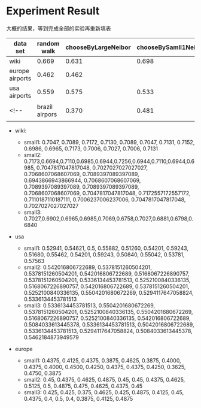 # Experiment Result

大概的结果，等到完成全部的实验再重新填表

| data set        | random walk | chooseByLargeNeibor | chooseBySamll1Neibor | chooseBySamll2Neibor |
| --------------- | ----------- | ------------------- | ------------------- |------------------- |
| wiki            | 0.669       | 0.631               | 0.698               |0.698               |
| europe airports | 0.462       | 0.462               |
| usa airports    | 0.559       | 0.575               | 0.533               |0.5              |
<!-- | brazil airpors  | 0.370       | 0.481               | 放弃数据集，数据量过小得到的准确率不够稳定-->

- wiki:
  - small1: 0.7047, 0.7089, 0.7172, 0.7130, 0.7089, 0.7047, 0.7131, 0.7152, 0.6986, 0.6965, 0.7173, 0.7006, 0.7027, 0.7006, 0.7131
  - small2: 0.7173,0.6694,0.7110,0.6985,0.6944,0.7256,0.6944,0.7110,0.6944,0.6985, 0.7047817047817048, 0.7027027027027027, 0.7068607068607069, 0.7089397089397089, 0.6943866943866944, 0.7068607068607069, 0.7089397089397089, 0.7089397089397089, 0.7068607068607069, 0.7047817047817048, 0.7172557172557172, 0.7110187110187111, 0.7006237006237006, 0.7047817047817048, 0.7027027027027027
  - small3: 0.7027,0.6902,0.6965,0.6985,0.7069,0.6758,0.7027,0.6881,0.6798,0.6840

- usa
  - small1: 0.52941, 0.54621, 0.5, 0.55882, 0.51260, 0.54201, 0.59243, 0.51680, 0.55462, 0.54201, 0.59243, 0.50840, 0.55042, 0.53781, 0.57563
  - small2: 0.542016806722689, 0.5378151260504201, 0.5378151260504201, 0.542016806722689, 0.5168067226890757, 0.5378151260504201, 0.5336134453781513, 0.5252100840336135, 0.5168067226890757, 0.542016806722689, 0.5378151260504201, 0.5252100840336135, 0.5504201680672269, 0.5294117647058824, 0.5336134453781513
  - small3: 0.5336134453781513, 0.5504201680672269, 0.5378151260504201, 0.5252100840336135, 0.5504201680672269, 0.5168067226890757, 0.5252100840336135, 0.542016806722689, 0.5084033613445378, 0.5336134453781513, 0.5042016806722689, 0.5336134453781513, 0.5294117647058824, 0.5084033613445378, 0.5462184873949579

- europe
  - small1: 0.4375, 0.4125, 0.4375, 0.3875, 0.4625, 0.3875, 0.4000, 0.4375, 0.4000, 0.4500, 0.4250, 0.4375, 0.4375, 0.4250, 0.3625, 0.4750, 0.3875
  - small2: 0.45, 0.4375, 0.4625, 0.4875, 0.45, 0.45, 0.4375, 0.4625, 0.5125, 0.5, 0.4875, 0.475, 0.4625, 0.4375, 0.45
  - small3: 0.425, 0.425, 0.375, 0.4625, 0.425, 0.4875, 0.4125, 0.45, 0.4375, 0.4, 0.5, 0.4, 0.3875, 0.4125, 0.4875

